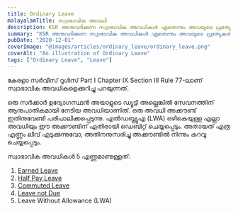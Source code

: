 ```yaml
---
title: Ordinary Leave
malayalamTitle: സ്വാഭാവിക അവധി
description: KSR അനുവദിക്കുന്ന സ്വാഭാവിക അവധികൾ ഏതെന്നും അവയുടെ പ്രത്യേകതകൾ എന്തെന്നും ഒരു വിശദീകരണം.
summary: "KSR അനുവദിക്കുന്ന സ്വാഭാവിക അവധികൾ ഏതെന്നും അവയുടെ പ്രത്യേകതകൾ എന്തെന്നും ഒരു വിശദീകരണം."
pubDate: "2020-12-01"
coverImage: "@images/articles/ordinary_leave/ordinary_leave.png"
coverAlt: "An illustration of Ordinary Leave"
tags: ["Ordinary Leave", "Leave"]
---
```


കേരളാ സർവീസ് റൂൾസ് Part I Chapter IX Section III Rule 77-ലാണ് സ്വാഭാവിക അവധികളെക്കുറിച്ചു പറയുന്നത്.

ഒരു സർക്കാർ ഉദ്യോഗസ്ഥൻ അയാളുടെ ഡ്യൂട്ടി അല്ലെങ്കിൽ സേവനത്തിന് ആനുപാതികമായി നേടിയ അവധിയാണിത്. ഒരു അവധി അക്കൗണ്ട് ഇതിനുവേണ്ടി പരിപാലിക്കപ്പെടുന്നു. എൽ‌ഡബ്ല്യുഎ (LWA) ഒഴികെയുള്ള എല്ലാ അവധിയും ഈ അക്കൗണ്ടിന് എതിരായി ഡെബിറ്റ് ചെയ്യപ്പെടും. അതായത് എത്ര എണ്ണം ലീവ് എടുക്കുന്നുവോ, അതിനനുസരിച്ചു അക്കൗണ്ടിൽ നിന്നും കുറവു ചെയ്യപ്പെടും.

സ്വാഭാവിക അവധികൾ 5 എണ്ണമാണുള്ളത്‌:

1. [Earned Leave](/article/earned-leave/)
2. [Half Pay Leave](/article/half-pay-leave/)
3. [Commuted Leave](/article/commuted-leave/)
4. [Leave not Due](/article/leave-not-due/)
5. Leave Without Allowance (LWA)
